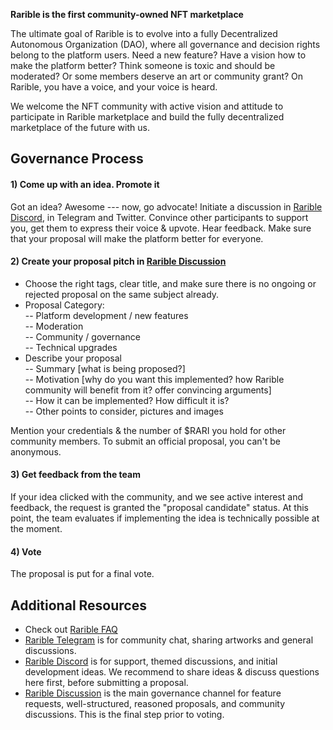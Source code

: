 **Rarible is the first community-owned NFT marketplace**

The ultimate goal of Rarible is to evolve into a fully Decentralized Autonomous Organization (DAO), where all governance and decision rights belong to the platform users. Need a new feature? Have a vision how to make the platform better? Think someone is toxic and should be moderated? Or some members deserve an art or community grant? On Rarible, you have a voice, and your voice is heard.

We welcome the NFT community with active vision and attitude to participate in Rarible marketplace and build the fully decentralized marketplace of the future with us.

Governance Process
------------------

#### 1) Come up with an idea. Promote it

Got an idea? Awesome --- now, go advocate! Initiate a discussion in [Rarible Discord](https://discord.gg/eqFx6c), in Telegram and Twitter. Convince other participants to support you, get them to express their voice & upvote. Hear feedback. Make sure that your proposal will make the platform better for everyone.

#### 2) Create your proposal pitch in [Rarible Discussion](https://gov.rarible.com/)

-   Choose the right tags, clear title, and make sure there is no ongoing or rejected proposal on the same subject already.
-   Proposal Category:\
    -- Platform development / new features\
    -- Moderation\
    -- Community / governance\
    -- Technical upgrades
-   Describe your proposal\
    -- Summary [what is being proposed?]\
    -- Motivation [why do you want this implemented? how Rarible community will benefit from it? offer convincing arguments]\
    -- How it can be implemented? How difficult it is?\
    -- Other points to consider, pictures and images

Mention your credentials & the number of $RARI you hold for other community members. To submit an official proposal, you can't be anonymous.

#### 3) Get feedback from the team

If your idea clicked with the community, and we see active interest and feedback, the request is granted the "proposal candidate" status. At this point, the team evaluates if implementing the idea is technically possible at the moment.

#### 4) Vote

The proposal is put for a final vote.

Additional Resources
--------------------

-   Check out [Rarible FAQ](https://www.notion.so/rarible-com-FAQ-9038d28524164a5e83150de052f6d5a5)
-   [Rarible Telegram](https://t.me/rarible) is for community chat, sharing artworks and general discussions.
-   [Rarible Discord](https://discord.gg/NbmswMX) is for support, themed discussions, and initial development ideas. We recommend to share ideas & discuss questions here first, before submitting a proposal.
-   [Rarible Discussion](https://gov.rarible.com/) is the main governance channel for feature requests, well-structured, reasoned proposals, and community discussions. This is the final step prior to voting.